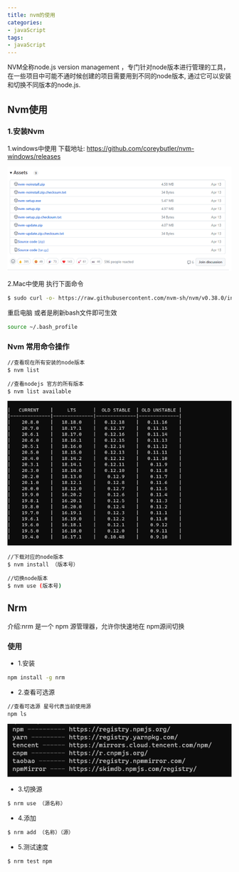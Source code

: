 ```yaml
---
title: nvm的使用
categories: 
- javaScript
tags:
- javaScript
---
```

NVM全称node.js version management ，专门针对node版本进行管理的工具，在一些项目中可能不通时候创建的项目需要用到不同的node版本, 通过它可以安装和切换不同版本的node.js.

## Nvm使用

### 1.安装Nvm
 1.windows中使用
 下载地址: [](url)https://github.com/coreybutler/nvm-windows/releases

![image.png](/imgs/blog1/image-3.png)


 2.Mac中使用
 执行下面命令
``` bash
$ sudo curl -o- https://raw.githubusercontent.com/nvm-sh/nvm/v0.38.0/install.sh | bash
```

 重启电脑 或者是刷新bash文件即可生效
``` bash
source ~/.bash_profile
```


### Nvm 常用命令操作

``` bash
//查看现在所有安装的node版本
$ nvm list
```


``` bash
//查看nodejs 官方的所有版本
$ nvm list available
```
![Alt text](/imgs/blog1/image-1.png)




``` bash
//下载对应的node版本
$ nvm install （版本号） 
```

```bash
//切换node版本
$ nvm use (版本号)

```
## Nrm

介绍:nrm 是一个 npm 源管理器，允许你快速地在 npm源间切换

### 使用
- 1.安装
```bash
npm install -g nrm
```
- 2.查看可选源
```bash
//查看可选源 星号代表当前使用源
npm ls 

```
![Alt text](/imgs/blog1/image-2.png)

- 3.切换源
```bash
$ nrm use （源名称）
```

- 4.添加
```bash
$ nrm add （名称）（源）
```
- 5.测试速度 
```bash
$ nrm test npm
```